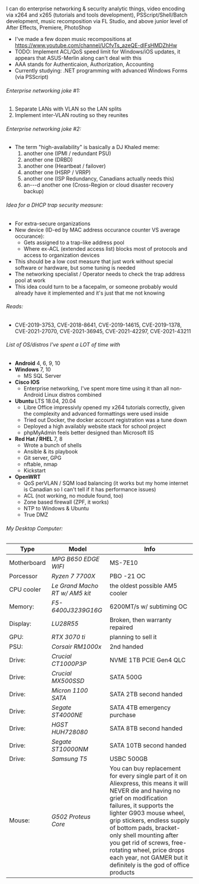 I can do enterprise networking & security analytic things, video encoding via x264 and x265 (tutorials and tools development), PSScript/Shell/Batch development, music recomposition via FL Studio, and above junior level of After Effects, Premiere, PhotoShop
  - I've made a few dozen music recompositions at https://www.youtube.com/channel/UCfvTs_azeQE-dlFsHMDZhHw
  - TODO: Implement ACL/QoS speed limit for Windows/iOS updates, it appears that ASUS-Merlin along can't deal with this
  - AAA stands for Authenticaion, Authorization, Accounting
  - Currently studying: .NET programming with advanced Windows Forms (via PSScript)

###### Enterprise networking joke #1:
 1. Separate LANs with VLAN so the LAN splits
 2. Implement inter-VLAN routing so they reunites

###### Enterprise networking joke #2:
 - The term "high-availability" is basically a DJ Khaled meme:
   1. another one (IPMI / redundant PSU)
   2. another one (DRBD)
   3. another one (Heartbeat / failover)
   4. another one (HSRP / VRRP)
   5. another one (ISP Redundancy, Canadians actually needs this)
   6. an---d another one (Cross-Region or cloud disaster recovery backup)

###### Idea for a DHCP trap security measure:
 - For extra-secure organizations
 - New device (ID-ed by MAC address occurance counter VS average occurance):
   - Gets assigned to a trap-like address pool
   - Where ex-ACL (extended access list) blocks most of protocols and access to organization devices
 - This should be a low cost measure that just work without special software or hardware, but some tuning is needed
 - The networking specialist / Operator needs to check the trap address pool at work
 - This idea could turn to be a facepalm, or someone probably would already have it implemented and it's just that me not knowing

###### Reads:
  - CVE-2019-3753, CVE-2018-8641, CVE-2019-14615, CVE-2019-1378, CVE-2021-27070, CVE-2021-36945, CVE-2021-42297, CVE-2021-43211

###### List of OS/distros I've spent a LOT of time with
 - **Android** 4, 6, 9, 10
 - **Windows** 7, 10
   - MS SQL Server
 - **Cisco IOS**
   - Enterprise networking, I've spent more time using it than all non-Android Linux distros combined
 - **Ubuntu** LTS 18.04, 20.04
    - Libre Office impressivly opened my x264 tutorials correctly, given the complexity and advanced formattings were used inside
    - Tried out Docker, the docker account registration was a tune down
    - Deployed a high availably website stack for school project
    - phpMyAdmin feels better designed than Microsoft IIS
 - **Red Hat / RHEL** 7, 8
    - Wrote a bunch of shells
    - Ansible & its playbook
    - Git server, GPG
    - nftable, nmap
    - Kickstart
  - **OpenWRT**
    - QoS perVLAN / SQM load balancing (it works but my home internet is Canadian so I can't tell if it has performance issues)
    - ACL (not working, no module found, too)
    - Zone based firewall (ZPF, it works)
    - NTP to Windows & Ubuntu
    - True DMZ
   
###### My Desktop Computer:
| Type        | Model                          | Info                                                                                                                                                                                                                                                                                                                                                                                                                                                                                                                                                                                                                                                                                                                                                                      |
|-------------|--------------------------------|---------------------------------------------------------------------------------------------------------------------------------------------------------------------------------------------------------------------------------------------------------------------------------------------------------------------------------------------------------------------------------------------------------------------------------------------------------------------------------------------------------------------------------------------------------------------------------------------------------------------------------------------------------------------------------------------------------------------------------------------------------------------------|
| Motherboard | *MPG B650 EDGE WIFI*           | MS-7E10                                                                                                                                                                                                                                                                                                                                                                                                                                                                                                                                                                                                                                                                                                                                                                   |
| Porcessor   | *Ryzen 7 7700X*                | PBO -21 OC                                                                                                                                                                                                                                                                                                                                                                                                                                                                                                                                                                                                                                                                                                                                                                |
| CPU cooler  | *Le Grand Macho RT w/ AM5 kit* | the oldest possible AM5 cooler                                                                                                                                                                                                                                                                                                                                                                                                                                                                                                                                                                                                                                                                                                                                            |
| Memory:     | *F5-6400J3239G16G*             | 6200MT/s w/ subtiming OC                                                                                                                                                                                                                                                                                                                                                                                                                                                                                                                                                                                                                                                                                                                                                  |
| Display:    | *LU28R55*                      | Broken, then warranty repaired                                                                                                                                                                                                                                                                                                                                                                                                                                                                                                                                                                                                                                                                                                                                            |
| GPU:        | *RTX 3070 ti*                  | planning to sell it                                                                                                                                                                                                                                                                                                                                                                                                                                                                                                                                                                                                                                                                                                                                                       |
| PSU:        | *Corsair RM1000x*              | 2nd handed                                                                                                                                                                                                                                                                                                                                                                                                                                                                                                                                                                                                                                                                                                                                                                |
| Drive:      | *Crucial CT1000P3P*            | NVME 1TB PCIE Gen4 QLC                                                                                                                                                                                                                                                                                                                                                                                                                                                                                                                                                                                                                                                                                                                                                    |
| Drive:      | *Crucial MX500SSD*             | SATA 500G                                                                                                                                                                                                                                                                                                                                                                                                                                                                                                                                                                                                                                                                                                                                                                 |
| Drive:      | *Micron  1100 SATA*            | SATA 2TB second handed                                                                                                                                                                                                                                                                                                                                                                                                                                                                                                                                                                                                                                                                                                                                                    |
| Drive:      | *Segate  ST4000NE*             | SATA 4TB emergency purchase                                                                                                                                                                                                                                                                                                                                                                                                                                                                                                                                                                                                                                                                                                                                               |
| Drive:      | *HGST    HUH728080*            | SATA 8TB second handed                                                                                                                                                                                                                                                                                                                                                                                                                                                                                                                                                                                                                                                                                                                                                    |
| Drive:      | *Segate  ST10000NM*            | SATA 10TB second handed                                                                                                                                                                                                                                                                                                                                                                                                                                                                                                                                                                                                                                                                                                                                                   |
| Drive:      | *Samsung T5*                   | USBC 500GB                                                                                                                                                                                                                                                                                                                                                                                                                                                                                                                                                                                                                                                                                                                                                                |
| Mouse:      | *G502 Proteus Core*            | You can buy replacement for every single part of it on Aliexpress, this means it will NEVER die and having no grief on modification failures, it supports the lighter G903 mouse wheel, grip stickers, endless supply of bottom pads, bracket-only shell mounting after you get rid of screws, free-rotating wheel, price drops each year, not GAMER but it definitely is the god of office products |
